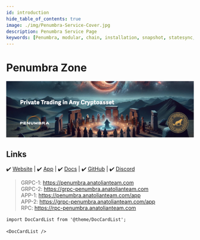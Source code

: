 ```yaml
---
id: introduction
hide_table_of_contents: true
image: ./img/Penumbra-Service-Cover.jpg
description: Penumbra Service Page
keywords: [Penumbra, modular, chain, installation, snapshot, statesync, update]
---
```

# Penumbra Zone

![Penumbra](./img/Penumbra-Service.jpg)

## Links
 ✔️ [Website](https://penumbra.zone/) |
 ✔️ [App](https://penumbra.anatolianteam.com/app) |
 ✔️ [Docs](https://guide.penumbra.zone/main/index.html) |
 ✔️ [GitHub](https://github.com/penumbra-zone) |
 ✔️ [Discord](https://discord.gg/T7E5U929AV)

> GRPC-1: https://penumbra.anatolianteam.com <br />
> GRPC-2: https://grpc-penumbra.anatolianteam.com <br />
> APP-1: https://penumbra.anatolianteam.com/app <br />
> APP-2: https://grpc-penumbra.anatolianteam.com/app <br />
> RPC: https://rpc-penumbra.anatolianteam.com

```mdx-code-block
import DocCardList from '@theme/DocCardList';

<DocCardList />
```
